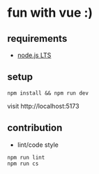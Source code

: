 # fun with vue :)

## requirements
- [node.js LTS](https://nodejs.org/en/download)

## setup
```shell
npm install && npm run dev
```

visit http://localhost:5173

## contribution
- lint/code style
```shell
npm run lint
npm run cs
```
